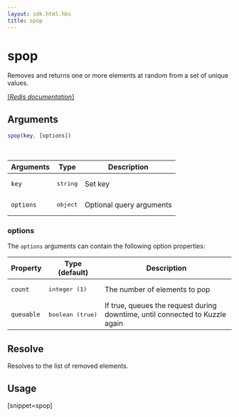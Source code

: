 ```yaml
---
layout: sdk.html.hbs
title: spop
---
```


# spop

Removes and returns one or more elements at random from a set of unique values. 

[[_Redis documentation_]](https://redis.io/commands/spop)

## Arguments

```js
spop(key, [options])
```

<br/>

| Arguments    | Type    | Description |
|--------------|---------|-------------|
| `key` | <pre>string</pre> | Set key |
| ``options`` | <pre>object</pre> | Optional query arguments |

### options

The `options` arguments can contain the following option properties:

| Property   | Type (default)   | Description                       |
| ---------- | ------- | --------------------------------- |
| `count` | <pre>integer (1)</pre> | The number of elements to pop |
| `queuable` | <pre>boolean (true)</pre> | If true, queues the request during downtime, until connected to Kuzzle again |

## Resolve

Resolves to the list of removed elements.

## Usage

[snippet=spop]
